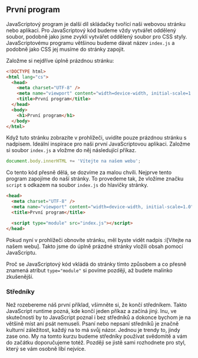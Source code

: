 ## První program

JavaScriptový program je další díl skládačky tvořící naši webovou stránku nebo aplikaci. Pro JavaScriptový kód budeme vždy vytvářet oddělený soubor, podobně jako jsme zvyklí vytvářet oddělený soubor pro CSS styly. JavaScriptovému programu většinou budeme dávat název `index.js` a podobně jako CSS jej musíme do stránky zapojit.

Založme si nejdříve úplně prázdnou stránku:

```html
<!DOCTYPE html>
<html lang="cs">
  <head>
    <meta charset="UTF-8" />
    <meta name="viewport" content="width=device-width, initial-scale=1.0" />
    <title>První program</title>
  </head>
  <body>
    <h1>První program</h1>
  </body>
</html>
```

Když tuto stránku zobrazíte v prohlížeči, uvidíte pouze prázdnou stránku s nadpisem. Ideální inspirace pro naši první JavaScriptovou aplikaci. Založme si soubor `index.js` a vložme do něj následující příkaz.

```js
document.body.innerHTML += 'Vítejte na našem webu';
```

Co tento kód přesně dělá, se dozvíme za malou chvíli. Nejprve tento program zapojíme do naší stránky. To provedeme tak, že vložíme značku `script` s odkazem na soubor `index.js` do hlavičky stránky.

```html
<head>
  <meta charset="UTF-8" />
  <meta name="viewport" content="width=device-width, initial-scale=1.0" />
  <title>První program</title>

  <script type="module" src="index.js"></script>
</head>
```

Pokud nyní v prohlížeči obnovíte stránku, měl byste vidět nadpis :i[Vítejte na našem webu]. Takto jsme do úplně prázdné stránky vložili obsah pomocí JavaScriptu.

Proč se JavaScriptový kód vkládá do stránky tímto způsobem a co přesně znamená atribut `type="module"` si povíme později, až budete malinko zkušenější.

### Středníky

Než rozebereme náš první příklad, všimněte si, že končí středníkem. Takto JavaScript runtime pozná, kde končí jeden příkaz a začíná jiný. Inu, ve skutečnosti by to JavaScript poznal i bez středníků a dokonce bychom je na většině míst ani psát nemuseli. Psaní nebo nepsaní středníků je značně kulturní záležitost, každý na to má svůj názor. Jednou je trendy to, jindy zase ono. My na tomto kurzu budeme středníky používat svědomitě a vám do začátku doporučujeme totéž. Později se jistě sami rozhodnete pro styl, který se vám osobně líbí nejvíce.
